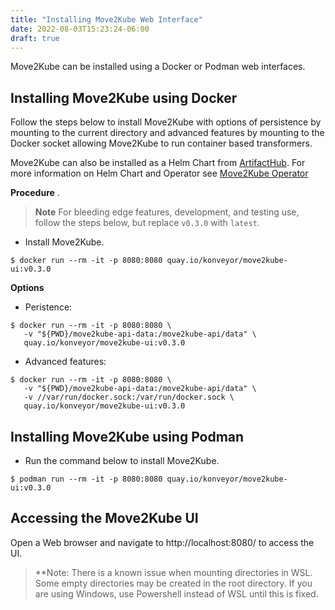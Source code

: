 ```yaml
---
title: "Installing Move2Kube Web Interface"
date: 2022-08-03T15:23:24-06:00
draft: true
---
```

Move2Kube can be installed using a Docker or Podman web interfaces.

## Installing Move2Kube using Docker
Follow the steps below to install Move2Kube with options of persistence by mounting to the current directory and advanced features by mounting to the Docker socket allowing Move2Kube to run container based transformers.

Move2Kube can also be installed as a Helm Chart from [ArtifactHub](https://artifacthub.io/packages/helm/move2kube/move2kube/0.3.0?modal=install).  For more information on Helm Chart and Operator see [Move2Kube Operator](https://github.com/konveyor/move2kube-operator)

**Procedure**
.
>**Note** For bleeding edge features, development, and testing use, follow the steps below, but replace `v0.3.0` with `latest`.

* Install Move2Kube.

```
$ docker run --rm -it -p 8080:8080 quay.io/konveyor/move2kube-ui:v0.3.0
```

**Options**

* Peristence:

```
$ docker run --rm -it -p 8080:8080 \
   -v "${PWD}/move2kube-api-data:/move2kube-api/data" \
   quay.io/konveyor/move2kube-ui:v0.3.0
```
* Advanced features:

```
$ docker run --rm -it -p 8080:8080 \
   -v "${PWD}/move2kube-api-data:/move2kube-api/data" \
   -v //var/run/docker.sock:/var/run/docker.sock \
   quay.io/konveyor/move2kube-ui:v0.3.0
```

## Installing Move2Kube using Podman
* Run the command below to install Move2Kube.

```
$ podman run --rm -it -p 8080:8080 quay.io/konveyor/move2kube-ui:v0.3.0
```

## Accessing the Move2Kube UI
Open a Web browser and navigate to http://localhost:8080/ to access the UI.

> **Note: There is a known issue when mounting directories in WSL. Some empty directories may be created in the root directory.  If you are using Windows, use Powershell instead of WSL until this is fixed.
